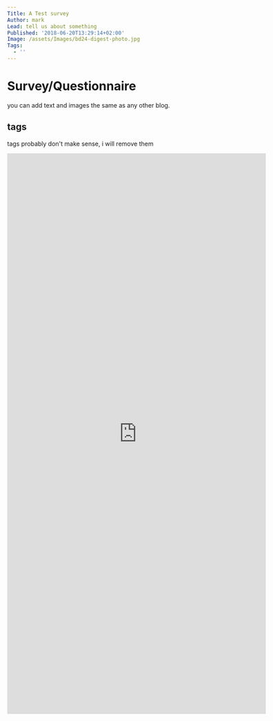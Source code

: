 ```yaml
---
Title: A Test survey
Author: mark
Lead: tell us about something
Published: '2018-06-20T13:29:14+02:00'
Image: /assets/Images/bd24-digest-photo.jpg
Tags:
  - ''
---
```

# Survey/Questionnaire
you can add text and images the same as any other blog.

## tags
tags probably don't make sense, i will remove them

<iframe src="https://docs.google.com/forms/d/e/1FAIpQLSdvDm1nFvsiEs-dt6xXDH8oLoqc7fCE8cHtaLI-eX1_iZfifA/viewform?embedded=true" width="600" height="1300" frameborder="0" marginheight="0" marginwidth="0">Loading...</iframe>
